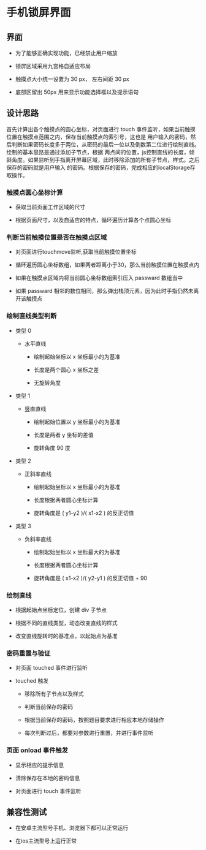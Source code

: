 手机锁屏界面
==


## 界面
* 为了能够正确实现功能，已经禁止用户缩放

* 锁屏区域采用九宫格自适应布局

* 触摸点大小统一设置为 30 px， 左右间距 30 px

* 底部区留出 50px 用来显示功能选择框以及提示语句

## 设计思路
首先计算出各个触摸点的圆心坐标，对页面进行 touch 事件监听，如果当前触摸位置在触摸点范围之内，保存当前触摸点的索引号，这也是
用户输入的密码，然后判断如果密码长度多于两位，从密码的最后一位以及倒数第二位进行绘制直线。绘制的基本思路是通过添加子节点，根据
两点间的位置，js控制直线的长度，倾斜角度。如果监听到手指离开屏幕区域，此时移除添加的所有子节点，样式。之后保存的密码就是用户输入
的密码。根据保存的密码，完成相应的localStorage存取操作。

### 触摸点圆心坐标计算

* 获取当前页面工作区域的尺寸

* 根据页面尺寸，以及自适应的特点，循环遍历计算各个点圆心坐标

### 判断当前触摸位置是否在触摸点区域

* 对页面进行touchmove监听,获取当前触摸位置坐标

* 循环遍历圆心坐标数组，如果两者距离小于30，那么当前触摸位置在触摸点内

* 如果在触摸点区域内将当前圆心坐标数组索引压入 passward 数组当中 

* 如果 passward 相邻的数位相同，那么弹出栈顶元素，因为此时手指仍然未离开该触摸点

### 绘制直线类型判断

* 类型 0
    
    * 水平直线 
        
        * 绘制起始坐标以 x 坐标最小的为基准
        
        * 长度是两个圆心 x 坐标之差
        
        * 无旋转角度

* 类型 1
    
    * 竖直直线
        
        * 绘制起始位置以 y 坐标最小的为基准
        
        * 长度是两者 y 坐标的差值
        
        * 旋转角度 90 度
 
 * 类型 2
     
     * 正斜率直线
      
        * 绘制起始坐标以 x 坐标最小的为基准
        
        * 长度根据两者圆心坐标计算 
        
        * 旋转角度是 ( y1-y2 )/( x1-x2 ) 的反正切值
 
 * 类型 3
        
     * 负斜率直线
        
        * 绘制起始坐标以 x 坐标最大的为基准
                
        * 长度根据两者圆心坐标计算 
                
        * 旋转角度是 ( x1-x2 )/( y2-y1 ) 的反正切值 + 90
        
### 绘制直线

* 根据起始点坐标定位，创建 div 子节点

* 根据不同的直线类型，动态改变直线的样式

* 改变直线旋转时的基准点，以起始点为基准

### 密码重置与验证

* 对页面 touched 事件进行监听

* touched 触发
    
    * 移除所有子节点以及样式
    
    * 判断当前保存的密码
        
    * 根据当前保存的密码，按照题目要求进行相应本地存储操作
      
    * 每次判断过后，都要对参数进行重置，并进行事件监听  

### 页面 onload 事件触发

* 显示相应的提示信息

* 清除保存在本地的密码信息

* 对页面进行 touch 事件监听

## 兼容性测试

* 在安卓主流型号手机、浏览器下都可以正常运行

* 在ios主流型号上运行正常

